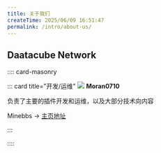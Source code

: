 ```yaml
---
title: 关于我们
createTime: 2025/06/09 16:51:47
permalink: /intro/about-us/
---
```


## Daatacube Network

:::: card-masonry

::: card title="开发/运维"
![](https://avatars.githubusercontent.com/u/135526207?s=40&v=4) **Moran0710**

负责了主要的插件开发和运维，以及大部分技术向内容

Minebbs -> [主页地址](https://www.minebbs.com/members/moran.96863/)

:::

::::